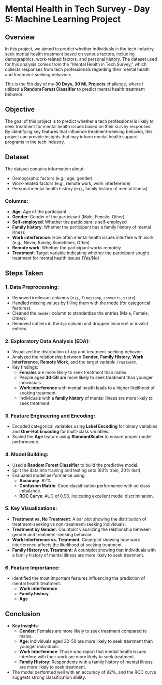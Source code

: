 # **Mental Health in Tech Survey - Day 5: Machine Learning Project**

## **Overview**
In this project, we aimed to predict whether individuals in the tech industry seek mental health treatment based on various factors, including demographics, work-related factors, and personal history. The dataset used for this analysis comes from the "Mental Health in Tech Survey," which collects responses from tech professionals regarding their mental health and treatment-seeking behaviors.

This is the 5th day of my **30 Days, 30 ML Projects** challenge, where I utilized a **Random Forest Classifier** to predict mental health treatment behavior.

## **Objective**
The goal of this project is to predict whether a tech professional is likely to seek treatment for mental health issues based on their survey responses. By identifying key features that influence treatment-seeking behavior, this project can provide insights that may inform mental health support programs in the tech industry.

## **Dataset**
The dataset contains information about:
- Demographic factors (e.g., age, gender)
- Work-related factors (e.g., remote work, work interference)
- Personal mental health history (e.g., family history of mental illness)

### **Columns:**
- **Age**: Age of the participant
- **Gender**: Gender of the participant (Male, Female, Other)
- **Self-employed**: Whether the participant is self-employed
- **Family history**: Whether the participant has a family history of mental illness
- **Work interference**: How often mental health issues interfere with work (e.g., Never, Rarely, Sometimes, Often)
- **Remote work**: Whether the participant works remotely
- **Treatment**: Target variable indicating whether the participant sought treatment for mental health issues (Yes/No)

## **Steps Taken**
### **1. Data Preprocessing**:
- Removed irrelevant columns (e.g., `Timestamp`, `comments`, `state`).
- Handled missing values by filling them with the mode (for categorical features).
- Cleaned the `Gender` column to standardize the entries (Male, Female, Other).
- Removed outliers in the `Age` column and dropped incorrect or invalid entries.
  
### **2. Exploratory Data Analysis (EDA)**:
- Visualized the distribution of `Age` and treatment-seeking behavior.
- Analyzed the relationship between **Gender**, **Family History**, **Work Interference**, **Remote Work**, and the target variable `Treatment`.
- Key findings:
  - **Females** are more likely to seek treatment than males.
  - People aged **30-50** are more likely to seek treatment than younger individuals.
  - **Work interference** with mental health leads to a higher likelihood of seeking treatment.
  - Individuals with a **family history** of mental illness are more likely to seek treatment.

### **3. Feature Engineering and Encoding**:
- Encoded categorical variables using **Label Encoding** for binary variables and **One-Hot Encoding** for multi-class variables.
- Scaled the **Age** feature using **StandardScaler** to ensure proper model performance.

### **4. Model Building**:
- Used a **Random Forest Classifier** to build the predictive model.
- Split the data into training and testing sets (80% train, 20% test).
- Evaluated model performance using:
  - **Accuracy**: 92%
  - **Confusion Matrix**: Good classification performance with no class imbalance.
  - **ROC Curve**: AUC of 0.90, indicating excellent model discrimination.

### **5. Key Visualizations**:
- **Treatment vs. No Treatment**: A bar plot showing the distribution of treatment-seeking vs non-treatment-seeking individuals.
- **Treatment by Gender**: Countplot visualizing the relationship between gender and treatment-seeking behavior.
- **Work Interference vs. Treatment**: Countplot showing how work interference affects the likelihood of seeking treatment.
- **Family History vs. Treatment**: A countplot showing that individuals with a family history of mental illness are more likely to seek treatment.

### **6. Feature Importance**:
- Identified the most important features influencing the prediction of mental health treatment:
  - **Work interference**
  - **Family history**
  - **Age**

## **Conclusion**
- **Key Insights**:
  - **Gender**: Females are more likely to seek treatment compared to males.
  - **Age**: Individuals aged 30-50 are more likely to seek treatment than younger individuals.
  - **Work Interference**: Those who report that mental health issues interfere with their work are more likely to seek treatment.
  - **Family History**: Respondents with a family history of mental illness are more likely to seek treatment.
- The model performed well with an accuracy of 92%, and the ROC curve suggests strong classification ability.

